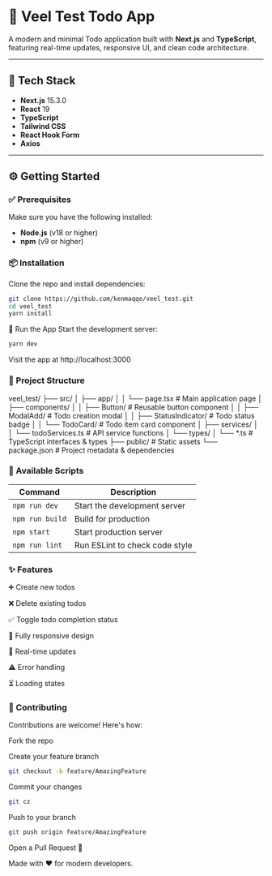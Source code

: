 # 📝 Veel Test Todo App

A modern and minimal Todo application built with **Next.js** and **TypeScript**, featuring real-time updates, responsive UI, and clean code architecture.

---

## 🚀 Tech Stack

- **Next.js** 15.3.0
- **React** 19
- **TypeScript**
- **Tailwind CSS**
- **React Hook Form**
- **Axios**

---

## ⚙️ Getting Started

### ✅ Prerequisites

Make sure you have the following installed:

- **Node.js** (v18 or higher)
- **npm** (v9 or higher)

### 📦 Installation

Clone the repo and install dependencies:

```bash
git clone https://github.com/kenmaqqe/veel_test.git
cd veel_test
yarn install
```

🧪 Run the App
Start the development server:

```bash
yarn dev
```

Visit the app at http://localhost:3000

### 📁 Project Structure

veel_test/
├── src/
│ ├── app/
│ │ └── page.tsx # Main application page
│ ├── components/
│ │ ├── Button/ # Reusable button component
│ │ ├── ModalAdd/ # Todo creation modal
│ │ ├── StatusIndicator/ # Todo status badge
│ │ └── TodoCard/ # Todo item card component
│ ├── services/
│ │ └── todoServices.ts # API service functions
│ └── types/
│ └── \*.ts # TypeScript interfaces & types
├── public/ # Static assets
└── package.json # Project metadata & dependencies

### 📜 Available Scripts

| Command         | Description                    |
| --------------- | ------------------------------ |
| `npm run dev`   | Start the development server   |
| `npm run build` | Build for production           |
| `npm start`     | Start production server        |
| `npm run lint`  | Run ESLint to check code style |

### ✨ Features

➕ Create new todos

❌ Delete existing todos

✅ Toggle todo completion status

📱 Fully responsive design

🔄 Real-time updates

⚠️ Error handling

⏳ Loading states

### 🤝 Contributing

Contributions are welcome! Here's how:

Fork the repo

Create your feature branch

```bash
git checkout -b feature/AmazingFeature
```

Commit your changes

```bash
git cz
```

Push to your branch

```bash
git push origin feature/AmazingFeature
```

Open a Pull Request 🙌

Made with ❤️ for modern developers.
